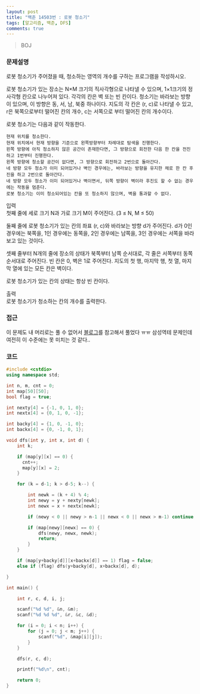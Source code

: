 ```yaml
---
layout: post
title: "백준 14503번 : 로봇 청소기"
tags: [알고리즘, 백준, DFS]
comments: true
---
```


> BOJ  

### 문제설명  
로봇 청소기가 주어졌을 때, 청소하는 영역의 개수를 구하는 프로그램을 작성하시오.  

로봇 청소기가 있는 장소는 N×M 크기의 직사각형으로 나타낼 수 있으며, 1×1크기의 정사각형 칸으로 나누어져 있다. 각각의 칸은 벽 또는 빈 칸이다. 청소기는 바라보는 방향이 있으며, 이 방향은 동, 서, 남, 북중 하나이다. 지도의 각 칸은 (r, c)로 나타낼 수 있고, r은 북쪽으로부터 떨어진 칸의 개수, c는 서쪽으로 부터 떨어진 칸의 개수이다.  

로봇 청소기는 다음과 같이 작동한다.  
~~~
현재 위치를 청소한다.  
현재 위치에서 현재 방향을 기준으로 왼쪽방향부터 차례대로 탐색을 진행한다.  
왼쪽 방향에 아직 청소하지 않은 공간이 존재한다면, 그 방향으로 회전한 다음 한 칸을 전진하고 1번부터 진행한다.  
왼쪽 방향에 청소할 공간이 없다면, 그 방향으로 회전하고 2번으로 돌아간다.  
네 방향 모두 청소가 이미 되어있거나 벽인 경우에는, 바라보는 방향을 유지한 채로 한 칸 후진을 하고 2번으로 돌아간다.
네 방향 모두 청소가 이미 되어있거나 벽이면서, 뒤쪽 방향이 벽이라 후진도 할 수 없는 경우에는 작동을 멈춘다.
로봇 청소기는 이미 청소되어있는 칸을 또 청소하지 않으며, 벽을 통과할 수 없다.
~~~

입력  
첫째 줄에 세로 크기 N과 가로 크기 M이 주어진다. (3 ≤ N, M ≤ 50)  

둘째 줄에 로봇 청소기가 있는 칸의 좌표 (r, c)와 바라보는 방향 d가 주어진다. d가 0인 경우에는 북쪽을, 1인 경우에는 동쪽을, 2인 경우에는 남쪽을, 3인 경우에는 서쪽을 바라보고 있는 것이다.  

셋째 줄부터 N개의 줄에 장소의 상태가 북쪽부터 남쪽 순서대로, 각 줄은 서쪽부터 동쪽 순서대로 주어진다. 빈 칸은 0, 벽은 1로 주어진다. 지도의 첫 행, 마지막 행, 첫 열, 마지막 열에 있는 모든 칸은 벽이다.  

로봇 청소기가 있는 칸의 상태는 항상 빈 칸이다.  

출력  
로봇 청소기가 청소하는 칸의 개수를 출력한다.  

### 접근  
이 문제도 내 머리로는 풀 수 없어서 [블로그](https://m.blog.naver.com/PostView.nhn?blogId=yhn1011&logNo=221115104420&proxyReferer=https:%2F%2Fwww.google.com%2F)를 참고해서 풀었다 ㅠㅠ 삼성역테 문제인데 여전히 이 수준에는 못 미치는 것 같다..  



### 코드  
~~~c++
#include <cstdio>
using namespace std;

int n, m, cnt = 0;
int map[50][50];
bool flag = true;

int nexty[4] = {-1, 0, 1, 0};
int nextx[4] = {0, 1, 0, -1};

int backy[4] = {1, 0, -1, 0};
int backx[4] = {0, -1, 0, 1};

void dfs(int y, int x, int d) {
    int k;

    if (map[y][x] == 0) {
      cnt++;
      map[y][x] = 2;
    }

    for (k = d-1; k > d-5; k--) {

        int newk = (k + 4) % 4;
        int newy = y + nexty[newk];
        int newx = x + nextx[newk];

        if (newy < 0 || newy > n-1 || newx < 0 || newx > m-1) continue;

        if (map[newy][newx] == 0) {
            dfs(newy, newx, newk);
            return;
        }
    }

    if (map[y+backy[d]][x+backx[d]] == 1) flag = false;
    else if (flag) dfs(y+backy[d], x+backx[d], d);

}

int main() {

    int r, c, d, i, j;

    scanf("%d %d", &n, &m);
    scanf("%d %d %d", &r, &c, &d);

    for (i = 0; i < n; i++) {
        for (j = 0; j < m; j++) {
            scanf("%d", &map[i][j]);
        }
    }

    dfs(r, c, d);

    printf("%d\n", cnt);

    return 0;
}
~~~
